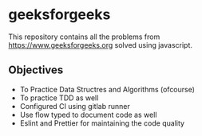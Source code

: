 # geeksforgeeks

This repository contains all the problems from https://www.geeksforgeeks.org solved using javascript.

## Objectives

* To Practice Data Structres and Algorithms (ofcourse)
* To practice TDD as well
* Configured CI using gitlab runner
* Use flow typed to document code as well
* Eslint and Prettier for maintaining the code quality